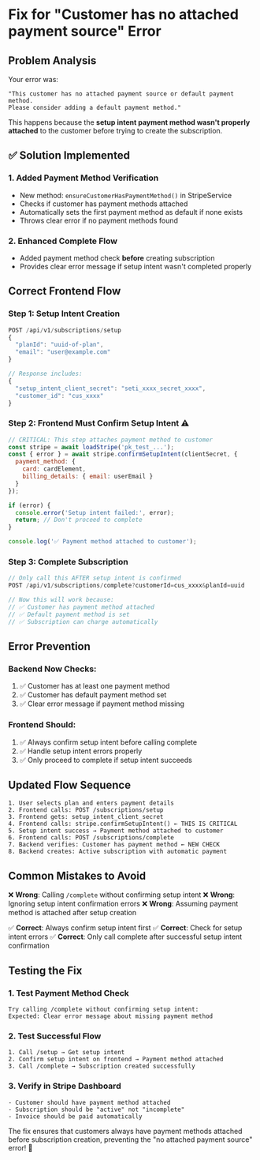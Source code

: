 # Fix for "Customer has no attached payment source" Error

## Problem Analysis

Your error was:
```
"This customer has no attached payment source or default payment method. 
Please consider adding a default payment method."
```

This happens because the **setup intent payment method wasn't properly attached** to the customer before trying to create the subscription.

## ✅ Solution Implemented

### 1. Added Payment Method Verification
- New method: `ensureCustomerHasPaymentMethod()` in StripeService
- Checks if customer has payment methods attached
- Automatically sets the first payment method as default if none exists
- Throws clear error if no payment methods found

### 2. Enhanced Complete Flow
- Added payment method check **before** creating subscription
- Provides clear error message if setup intent wasn't completed properly

## Correct Frontend Flow

### Step 1: Setup Intent Creation
```javascript
POST /api/v1/subscriptions/setup
{
  "planId": "uuid-of-plan",
  "email": "user@example.com"
}

// Response includes:
{
  "setup_intent_client_secret": "seti_xxxx_secret_xxxx",
  "customer_id": "cus_xxxx"
}
```

### Step 2: Frontend Must Confirm Setup Intent ⚠️
```javascript
// CRITICAL: This step attaches payment method to customer
const stripe = await loadStripe('pk_test_...');
const { error } = await stripe.confirmSetupIntent(clientSecret, {
  payment_method: {
    card: cardElement,
    billing_details: { email: userEmail }
  }
});

if (error) {
  console.error('Setup intent failed:', error);
  return; // Don't proceed to complete
}

console.log('✅ Payment method attached to customer');
```

### Step 3: Complete Subscription
```javascript
// Only call this AFTER setup intent is confirmed
POST /api/v1/subscriptions/complete?customerId=cus_xxxx&planId=uuid

// Now this will work because:
// ✅ Customer has payment method attached
// ✅ Default payment method is set
// ✅ Subscription can charge automatically
```

## Error Prevention

### Backend Now Checks:
1. ✅ Customer has at least one payment method
2. ✅ Customer has default payment method set
3. ✅ Clear error message if payment method missing

### Frontend Should:
1. ✅ Always confirm setup intent before calling complete
2. ✅ Handle setup intent errors properly
3. ✅ Only proceed to complete if setup intent succeeds

## Updated Flow Sequence

```
1. User selects plan and enters payment details
2. Frontend calls: POST /subscriptions/setup
3. Frontend gets: setup_intent_client_secret
4. Frontend calls: stripe.confirmSetupIntent() ← THIS IS CRITICAL
5. Setup intent success → Payment method attached to customer
6. Frontend calls: POST /subscriptions/complete
7. Backend verifies: Customer has payment method ← NEW CHECK
8. Backend creates: Active subscription with automatic payment
```

## Common Mistakes to Avoid

❌ **Wrong**: Calling `/complete` without confirming setup intent
❌ **Wrong**: Ignoring setup intent confirmation errors
❌ **Wrong**: Assuming payment method is attached after setup creation

✅ **Correct**: Always confirm setup intent first
✅ **Correct**: Check for setup intent errors
✅ **Correct**: Only call complete after successful setup intent confirmation

## Testing the Fix

### 1. Test Payment Method Check
```
Try calling /complete without confirming setup intent:
Expected: Clear error message about missing payment method
```

### 2. Test Successful Flow
```
1. Call /setup → Get setup intent
2. Confirm setup intent on frontend → Payment method attached
3. Call /complete → Subscription created successfully
```

### 3. Verify in Stripe Dashboard
```
- Customer should have payment method attached
- Subscription should be "active" not "incomplete"
- Invoice should be paid automatically
```

The fix ensures that customers always have payment methods attached before subscription creation, preventing the "no attached payment source" error! 🎯
